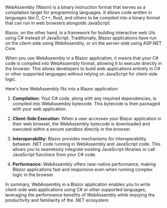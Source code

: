 WebAssembly (Wasm) is a binary instruction format that serves as a compilation target for programming languages. It allows code written in languages like C, C++, Rust, and others to be compiled into a binary format that can run in web browsers alongside JavaScript. 

Blazor, on the other hand, is a framework for building interactive web UIs using C# instead of JavaScript. Traditionally, Blazor applications have run on the client-side using WebAssembly, or on the server-side using ASP.NET Core.

When you use WebAssembly in a Blazor application, it means that your C# code is compiled into WebAssembly format, allowing it to execute directly in the browser. This allows developers to build web applications entirely in C# or other supported languages without relying on JavaScript for client-side logic.

Here's how WebAssembly fits into a Blazor application:

1. **Compilation:** Your C# code, along with any required dependencies, is compiled into WebAssembly bytecode. This bytecode is then packaged with your web application.

2. **Client-Side Execution:** When a user accesses your Blazor application in their web browser, the WebAssembly bytecode is downloaded and executed within a secure sandbox directly in the browser.

3. **Interoperability:** Blazor provides mechanisms for interoperability between .NET code running in WebAssembly and JavaScript code. This allows you to seamlessly integrate existing JavaScript libraries or call JavaScript functions from your C# code.

4. **Performance:** WebAssembly offers near-native performance, making Blazor applications fast and responsive even when running complex logic in the browser.

In summary, WebAssembly in a Blazor application enables you to write client-side web applications using C# or other supported languages, leveraging the performance benefits of WebAssembly while enjoying the productivity and familiarity of the .NET ecosystem.
